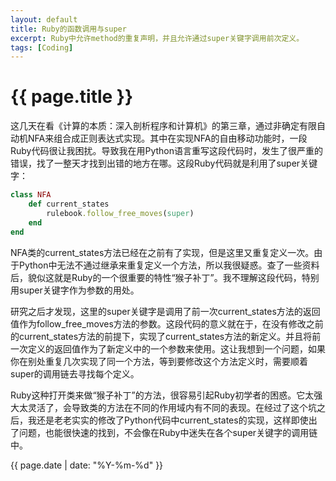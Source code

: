 ```yaml
---
layout: default
title: Ruby的函数调用与super
excerpt: Ruby中允许method的重复声明，并且允许通过super关键字调用前次定义。
tags: [Coding]
---
```

{{ page.title }}
================
这几天在看《计算的本质：深入剖析程序和计算机》的第三章，通过非确定有限自动机NFA来组合成正则表达式实现。其中在实现NFA的自由移动功能时，一段Ruby代码很让我困扰。导致我在用Python语言重写这段代码时，发生了很严重的错误，找了一整天才找到出错的地方在哪。这段Ruby代码就是利用了super关键字：

```ruby
class NFA
    def current_states
        rulebook.follow_free_moves(super)
    end
end
```

NFA类的current_states方法已经在之前有了实现，但是这里又重复定义一次。由于Python中无法不通过继承来重复定义一个方法，所以我很疑惑。查了一些资料后，貌似这就是Ruby的一个很重要的特性“猴子补丁”。我不理解这段代码，特别用super关键字作为参数的用处。

研究之后才发现，这里的super关键字是调用了前一次current_states方法的返回值作为follow_free_moves方法的参数。这段代码的意义就在于，在没有修改之前的current_states方法的前提下，实现了current_states方法的新定义。并且将前一次定义的返回值作为了新定义中的一个参数来使用。这让我想到一个问题，如果你在别处重复几次实现了同一个方法，等到要修改这个方法定义时，需要顺着super的调用链去寻找每个定义。

Ruby这种打开类来做“猴子补丁”的方法，很容易引起Ruby初学者的困惑。它太强大太灵活了，会导致类的方法在不同的作用域内有不同的表现。在经过了这个坑之后，我还是老老实实的修改了Python代码中current_states的实现，这样即使出了问题，也能很快速的找到，不会像在Ruby中迷失在各个super关键字的调用链中。

{{ page.date | date: "%Y-%m-%d" }}

